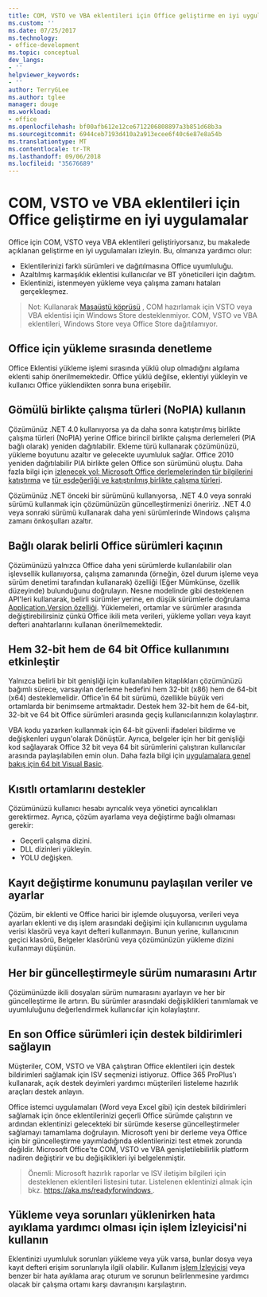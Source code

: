 ```yaml
---
title: COM, VSTO ve VBA eklentileri için Office geliştirme en iyi uygulamalar
ms.custom: ''
ms.date: 07/25/2017
ms.technology:
- office-development
ms.topic: conceptual
dev_langs:
- ''
helpviewer_keywords:
- ''
author: TerryGLee
ms.author: tglee
manager: douge
ms.workload:
- office
ms.openlocfilehash: bf00afb612e12ce6712206808897a3b851d68b3a
ms.sourcegitcommit: 6944ceb7193d410a2a913ecee6f40c6e87e8a54b
ms.translationtype: MT
ms.contentlocale: tr-TR
ms.lasthandoff: 09/06/2018
ms.locfileid: "35676689"
---
```

# <a name="development-best-practices-for-com-vsto-and-vba-add-ins-in-office"></a>COM, VSTO ve VBA eklentileri için Office geliştirme en iyi uygulamalar
  Office için COM, VSTO veya VBA eklentileri geliştiriyorsanız, bu makalede açıklanan geliştirme en iyi uygulamaları izleyin.   Bu, olmanıza yardımcı olur:

-  Eklentilerinizi farklı sürümleri ve dağıtılmasına Office uyumluluğu.
-  Azaltılmış karmaşıklık eklentisi kullanıcılar ve BT yöneticileri için dağıtım.
-  Eklentinizi, istenmeyen yükleme veya çalışma zamanı hataları gerçekleşmez.

>Not: Kullanarak [Masaüstü köprüsü](/windows/uwp/porting/desktop-to-uwp-root) , COM hazırlamak için VSTO veya VBA eklentisi için Windows Store desteklenmiyor. COM, VSTO ve VBA eklentileri, Windows Store veya Office Store dağıtılamıyor. 
  
## <a name="do-not-check-for-office-during-installation"></a>Office için yükleme sırasında denetleme  
 Office Eklentisi yükleme işlemi sırasında yüklü olup olmadığını algılama eklenti sahip önerilmemektedir. Office yüklü değilse, eklentiyi yükleyin ve kullanıcı Office yüklendikten sonra buna erişebilir. 
  
## <a name="use-embedded-interop-types-nopia"></a>Gömülü birlikte çalışma türleri (NoPIA) kullanın  
Çözümünüz .NET 4.0 kullanıyorsa ya da daha sonra katıştırılmış birlikte çalışma türleri (NoPIA) yerine Office birincil birlikte çalışma derlemeleri (PIA bağlı olarak) yeniden dağıtılabilir. Ekleme türü kullanarak çözümünüzü, yükleme boyutunu azaltır ve gelecekte uyumluluk sağlar. Office 2010 yeniden dağıtılabilir PIA birlikte gelen Office son sürümünü oluştu. Daha fazla bilgi için [izlenecek yol: Microsoft Office derlemelerinden tür bilgilerini katıştırma](https://msdn.microsoft.com/library/ee317478.aspx) ve [tür eşdeğerliği ve katıştırılmış birlikte çalışma türleri](/windows/uwp/porting/desktop-to-uwp-root).

Çözümünüz .NET önceki bir sürümünü kullanıyorsa, .NET 4.0 veya sonraki sürümü kullanmak için çözümünüzün güncelleştirmenizi öneririz. .NET 4.0 veya sonraki sürümü kullanarak daha yeni sürümlerinde Windows çalışma zamanı önkoşulları azaltır.
  
## <a name="avoid-depending-on-specific-office-versions"></a>Bağlı olarak belirli Office sürümleri kaçının  
Çözümünüzü yalnızca Office daha yeni sürümlerde kullanılabilir olan işlevsellik kullanıyorsa, çalışma zamanında (örneğin, özel durum işleme veya sürüm denetimi tarafından kullanarak) özelliği (Eğer Mümkünse, özellik düzeyinde) bulunduğunu doğrulayın. Nesne modelinde gibi desteklenen API'leri kullanarak, belirli sürümler yerine, en düşük sürümlerle doğrulama [Application.Version özelliği](https://msdn.microsoft.com/library/office/microsoft.office.interop.excel._application.version.aspx). Yüklemeleri, ortamlar ve sürümler arasında değiştirebilirsiniz çünkü Office ikili meta verileri, yükleme yolları veya kayıt defteri anahtarlarını kullanan önerilmemektedir.

## <a name="enable-both-32-bit-and-64-bit-office-usage"></a>Hem 32-bit hem de 64 bit Office kullanımını etkinleştir   
Yalnızca belirli bir bit genişliği için kullanılabilen kitaplıkları çözümünüzü bağımlı sürece, varsayılan derleme hedefini hem 32-bit (x86) hem de 64-bit (x64) desteklemelidir. Office'in 64 bit sürümü, özellikle büyük veri ortamlarda bir benimseme artmaktadır. Destek hem 32-bit hem de 64-bit, 32-bit ve 64 bit Office sürümleri arasında geçiş kullanıcılarınızın kolaylaştırır.

VBA kodu yazarken kullanmak için 64-bit güvenli ifadeleri bildirme ve değişkenleri uygun'olarak Dönüştür. Ayrıca, belgeler için her bit genişliği kod sağlayarak Office 32 bit veya 64 bit sürümlerini çalıştıran kullanıcılar arasında paylaşılabilen emin olun. Daha fazla bilgi için [uygulamalara genel bakış için 64 bit Visual Basic](https://msdn.microsoft.com/library/office/gg264421.aspx).

## <a name="support-restricted-environments"></a>Kısıtlı ortamlarını destekler   
Çözümünüzü kullanıcı hesabı ayrıcalık veya yönetici ayrıcalıkları gerektirmez. Ayrıca, çözüm ayarlama veya değiştirme bağlı olmaması gerekir:

- Geçerli çalışma dizini.
- DLL dizinleri yükleyin.
- YOLU değişken.

## <a name="change-the-save-location-of-shared-data-and-settings"></a>Kayıt değiştirme konumunu paylaşılan veriler ve ayarlar
Çözüm, bir eklenti ve Office harici bir işlemde oluşuyorsa, verileri veya ayarları eklenti ve dış işlem arasındaki değişimi için kullanıcının uygulama verisi klasörü veya kayıt defteri kullanmayın. Bunun yerine, kullanıcının geçici klasörü, Belgeler klasörünü veya çözümünüzün yükleme dizini kullanmayı düşünün.

## <a name="increment-the-version-number-with-each-update"></a>Her bir güncelleştirmeyle sürüm numarasını Artır
Çözümünüzde ikili dosyaları sürüm numarasını ayarlayın ve her bir güncelleştirme ile artırın. Bu sürümler arasındaki değişiklikleri tanımlamak ve uyumluluğunu değerlendirmek kullanıcılar için kolaylaştırır.

## <a name="provide-support-statements-for-the-latest-versions-of-office"></a>En son Office sürümleri için destek bildirimleri sağlayın
Müşteriler, COM, VSTO ve VBA çalıştıran Office eklentileri için destek bildirimleri sağlamak için ISV seçmenizi istiyoruz. Office 365 ProPlus'ı kullanarak, açık destek deyimleri yardımcı müşterileri listeleme hazırlık araçları destek anlayın. 

Office istemci uygulamaları (Word veya Excel gibi) için destek bildirimleri sağlamak için önce eklentilerinizi geçerli Office sürümde çalıştırın ve ardından eklentinizi gelecekteki bir sürümde keserse güncelleştirmeler sağlamayı tamamlama doğrulayın. Microsoft yeni bir derleme veya Office için bir güncelleştirme yayımladığında eklentilerinizi test etmek zorunda değildir. Microsoft Office'te COM, VSTO ve VBA genişletilebilirlik platform nadiren değiştirir ve bu değişiklikleri iyi belgelenmiştir.

>Önemli: Microsoft hazırlık raporlar ve ISV iletişim bilgileri için desteklenen eklentileri listesini tutar. Listelenen eklentinizi almak için bkz. [ https://aka.ms/readyforwindows ](https://aka.ms/readyforwindows).

## <a name="use-process-monitor-to-help-debug-installation-or-loading-issues"></a>Yükleme veya sorunları yüklenirken hata ayıklama yardımcı olması için işlem İzleyicisi'ni kullanın
Eklentinizi uyumluluk sorunları yükleme veya yük varsa, bunlar dosya veya kayıt defteri erişim sorunlarıyla ilgili olabilir. Kullanım [işlem İzleyicisi](/sysinternals/downloads/procmon) veya benzer bir hata ayıklama araç oturum ve sorunun belirlenmesine yardımcı olacak bir çalışma ortamı karşı davranışını karşılaştırın.

